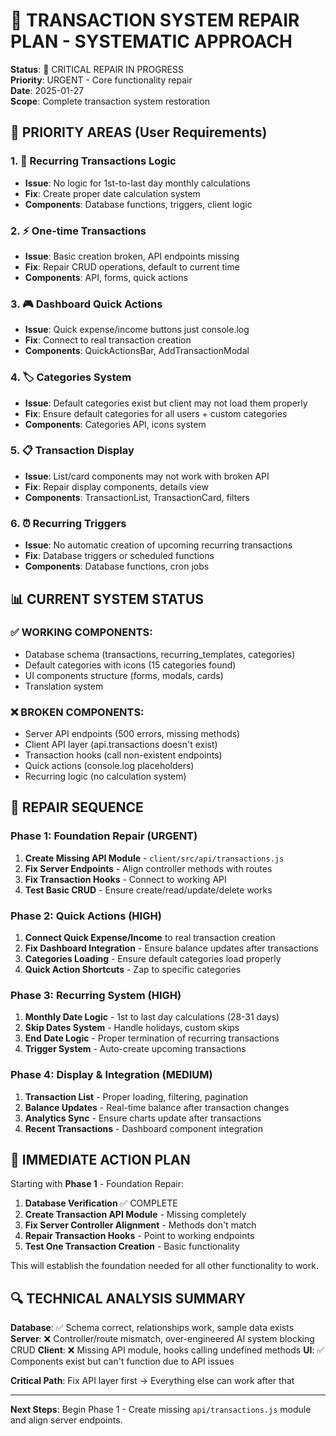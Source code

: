 # 🔧 TRANSACTION SYSTEM REPAIR PLAN - SYSTEMATIC APPROACH

**Status**: 🚨 CRITICAL REPAIR IN PROGRESS  
**Priority**: URGENT - Core functionality repair  
**Date**: 2025-01-27  
**Scope**: Complete transaction system restoration  

## 🎯 PRIORITY AREAS (User Requirements)

### **1. 🔄 Recurring Transactions Logic**
- **Issue**: No logic for 1st-to-last day monthly calculations  
- **Fix**: Create proper date calculation system
- **Components**: Database functions, triggers, client logic

### **2. ⚡ One-time Transactions** 
- **Issue**: Basic creation broken, API endpoints missing
- **Fix**: Repair CRUD operations, default to current time
- **Components**: API, forms, quick actions

### **3. 🎮 Dashboard Quick Actions**
- **Issue**: Quick expense/income buttons just console.log
- **Fix**: Connect to real transaction creation
- **Components**: QuickActionsBar, AddTransactionModal

### **4. 🏷️ Categories System**
- **Issue**: Default categories exist but client may not load them properly
- **Fix**: Ensure default categories for all users + custom categories
- **Components**: Categories API, icons system

### **5. 📋 Transaction Display**
- **Issue**: List/card components may not work with broken API
- **Fix**: Repair display components, details view
- **Components**: TransactionList, TransactionCard, filters

### **6. ⏰ Recurring Triggers**
- **Issue**: No automatic creation of upcoming recurring transactions
- **Fix**: Database triggers or scheduled functions
- **Components**: Database functions, cron jobs

## 📊 CURRENT SYSTEM STATUS

### **✅ WORKING COMPONENTS:**
- Database schema (transactions, recurring_templates, categories)
- Default categories with icons (15 categories found)
- UI components structure (forms, modals, cards)
- Translation system

### **❌ BROKEN COMPONENTS:**
- Server API endpoints (500 errors, missing methods)
- Client API layer (api.transactions doesn't exist)
- Transaction hooks (call non-existent endpoints)
- Quick actions (console.log placeholders)
- Recurring logic (no calculation system)

## 🔧 REPAIR SEQUENCE

### **Phase 1: Foundation Repair (URGENT)**
1. **Create Missing API Module** - `client/src/api/transactions.js`
2. **Fix Server Endpoints** - Align controller methods with routes
3. **Fix Transaction Hooks** - Connect to working API
4. **Test Basic CRUD** - Ensure create/read/update/delete works

### **Phase 2: Quick Actions (HIGH)**
1. **Connect Quick Expense/Income** to real transaction creation
2. **Fix Dashboard Integration** - Ensure balance updates after transactions
3. **Categories Loading** - Ensure default categories load properly
4. **Quick Action Shortcuts** - Zap to specific categories

### **Phase 3: Recurring System (HIGH)**
1. **Monthly Date Logic** - 1st to last day calculations (28-31 days)
2. **Skip Dates System** - Handle holidays, custom skips
3. **End Date Logic** - Proper termination of recurring transactions
4. **Trigger System** - Auto-create upcoming transactions

### **Phase 4: Display & Integration (MEDIUM)**
1. **Transaction List** - Proper loading, filtering, pagination
2. **Balance Updates** - Real-time balance after transaction changes
3. **Analytics Sync** - Ensure charts update after transactions
4. **Recent Transactions** - Dashboard component integration

## 🎯 IMMEDIATE ACTION PLAN

Starting with **Phase 1** - Foundation Repair:

1. **Database Verification** ✅ COMPLETE
2. **Create Transaction API Module** - Missing completely
3. **Fix Server Controller Alignment** - Methods don't match
4. **Repair Transaction Hooks** - Point to working endpoints
5. **Test One Transaction Creation** - Basic functionality

This will establish the foundation needed for all other functionality to work.

## 🔍 TECHNICAL ANALYSIS SUMMARY

**Database**: ✅ Schema correct, relationships work, sample data exists
**Server**: ❌ Controller/route mismatch, over-engineered AI system blocking CRUD
**Client**: ❌ Missing API module, hooks calling undefined methods
**UI**: ✅ Components exist but can't function due to API issues

**Critical Path**: Fix API layer first → Everything else can work after that

---

**Next Steps**: Begin Phase 1 - Create missing `api/transactions.js` module and align server endpoints. 